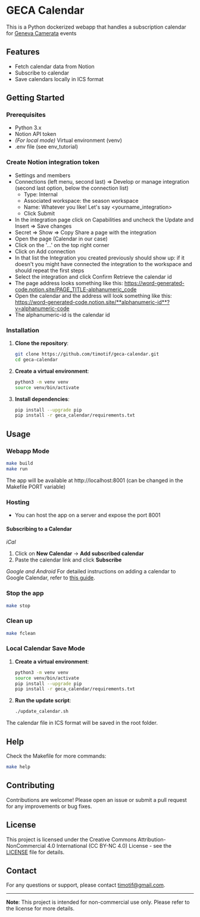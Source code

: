 # GECA Calendar
This is a Python dockerized webapp that handles a subscription calendar for [Geneva Camerata](https://genevacamerata.com/en) events

## Features

- Fetch calendar data from Notion
- Subscribe to calendar
- Save calendars locally in ICS format

## Getting Started

### Prerequisites

- Python 3.x
- Notion API token
- *(For local mode)* Virtual environment (venv)
- .env file (see env_tutorial)

### Create Notion integration token
- Settings and members
- Connections (left menu, second last) => Develop or manage integration (second last option, below the connection list)
    + Type: Internal
    + Associated workspace: the season workspace
    + Name: Whatever you like! Let's say <yourname_integration>
    + Click Submit
- In the integration page click on Capabilities and uncheck the Update and Insert => Save changes
- Secret => Show => Copy
Share a page with the integration
- Open the page (Calendar in our case)
- Click on the '...' on the top right corner
- Click on Add connection
- In that list the Integration you created previously should show up: if it doesn't you might have connected the integration to the workspace and should repeat the first steps
- Select the integration and click Confirm
Retrieve the calendar id
- The page address looks something like this: https://word-generated-code.notion.site/PAGE_TITLE-alphanumeric_code
- Open the calendar and the address will look something like this: https://word-generated-code.notion.site/**alphanumeric-id**?v=alphanumeric-code
- The alphanumeric-id is the calendar id


### Installation

1. **Clone the repository**:
   ```bash
   git clone https://github.com/timotif/geca-calendar.git
   cd geca-calendar
   ```

2. **Create a virtual environment**:
   ```bash
   python3 -m venv venv
   source venv/bin/activate
   ```

3. **Install dependencies**:
   ```bash
   pip install --upgrade pip
   pip install -r geca_calendar/requirements.txt
   ```

## Usage
### Webapp Mode
```bash
make build
make run
```
The app will be available at http://localhost:8001 (can be changed in the Makefile PORT variable)

### Hosting
- You can host the app on a server and expose the port 8001

#### Subscribing to a Calendar
*iCal*
1. Click on **New Calendar** -> **Add subscribed calendar**
2. Paste the calendar link and click **Subscribe**

*Google and Android*
For detailed instructions on adding a calendar to Google Calendar, refer to [this guide](https://www.ohmancorp.com/refhowto-androidaddinternetcalendar.asp).

### Stop the app 
```bash
make stop
```
### Clean up
```bash
make fclean
```

### Local Calendar Save Mode

1. **Create a virtual environment**:
   ```bash
   python3 -m venv venv
   source venv/bin/activate
   pip install --upgrade pip
   pip install -r geca_calendar/requirements.txt
   ```

2. **Run the update script**:
   ```bash
   ./update_calendar.sh
   ```

The calendar file in ICS format will be saved in the root folder.

## Help

Check the Makefile for more commands:
```bash
make help
```

## Contributing

Contributions are welcome! Please open an issue or submit a pull request for any improvements or bug fixes.

## License

This project is licensed under the Creative Commons Attribution-NonCommercial 4.0 International (CC BY-NC 4.0) License - see the [LICENSE](LICENSE) file for details.

## Contact

For any questions or support, please contact [timotif@gmail.com](mailto:timotif@gmail.com).

---

**Note**: This project is intended for non-commercial use only. Please refer to the license for more details.